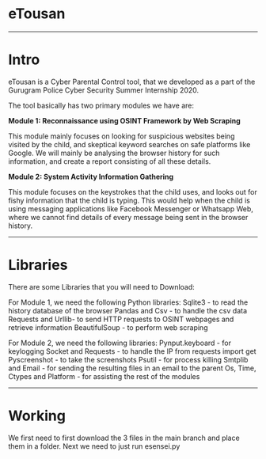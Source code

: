 # eTousan

****
# Intro

eTousan is a Cyber Parental Control tool, that we developed as a part of the Gurugram Police Cyber Security Summer Internship 2020. 

The tool basically has two primary modules we have are:

**Module 1: Reconnaissance using OSINT Framework by Web Scraping**

This module mainly focuses on looking for suspicious websites being visited by the child, and skeptical keyword searches on safe platforms like Google. We will mainly be analysing the browser history for such information, and create a report consisting of all these details.

**Module 2: System Activity Information Gathering**

This module focuses on the keystrokes that the child uses, and looks out for fishy information that the child is typing. This would help when the child is using messaging applications like Facebook Messenger or Whatsapp Web, where we cannot find details of every message being sent in the browser history.  

---------------------------------------------------------------------------------------------------------------------------------------------------------------------------------
# Libraries

There are some Libraries that you will need to Download:

For Module 1, we need the following Python libraries:
Sqlite3 - to read the history database of the browser
Pandas and Csv - to handle the csv data
Requests and Urllib- to send HTTP requests to OSINT webpages and retrieve information
BeautifulSoup - to perform web scraping

For Module 2, we need the following libraries:
Pynput.keyboard - for keylogging
Socket and Requests - to handle the IP
from requests import get
Pyscreenshot - to take the screenshots
Psutil - for process killing
Smtplib and Email - for sending the resulting files in an email to the parent
Os, Time, Ctypes and Platform - for assisting the rest of the modules

---------------------------------------------------------------------------------------------------------------------------------------------------------------------------------
# Working

We first need to first download the 3 files in the main branch and place them in a folder. Next we need to just run esensei.py
